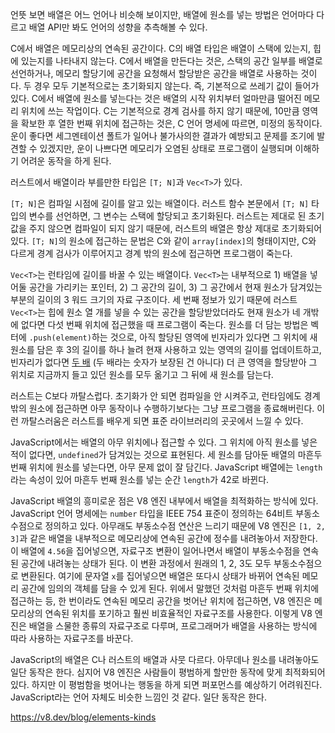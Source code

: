 언뜻 보면 배열은 어느 언어나 비슷해 보이지만, 배열에 원소를 넣는 방법은 언어마다 다르고 배열 API만 봐도 언어의 성향을 추측해볼 수 있다.

C에서 배열은 메모리상의 연속된 공간이다. C의 배열 타입은 배열이 스택에 있는지, 힙에 있는지를 나타내지 않는다. C에서 배열을 만든다는 것은, 스택의 공간 일부를 배열로 선언하거나, 메모리 할당기에 공간을 요청해서 할당받은 공간을 배열로 사용하는 것이다. 두 경우 모두 기본적으로는 초기화되지 않는다. 즉, 기본적으로 쓰레기 값이 들어가 있다. C에서 배열에 원소를 넣는다는 것은 배열의 시작 위치부터 얼마만큼 떨어진 메모리 위치에 쓰는 작업이다. C는 기본적으로 경계 검사를 하지 않기 때문에, 10만큼 영역을 확보한 후 열한 번째 위치에 접근하는 것은, C 언어 명세에 따르면, 미정의 동작이다. 운이 좋다면 세그멘테이션 폴트가 일어나 불가사의한 결과가 예방되고 문제를 조기에 발견할 수 있겠지만, 운이 나쁘다면 메모리가 오염된 상태로 프로그램이 실행되며 이해하기 어려운 동작을 하게 된다.

러스트에서 배열이라 부를만한 타입은 `[T; N]`과 `Vec<T>`가 있다.

`[T; N]`은 컴파일 시점에 길이를 알고 있는 배열이다. 러스트 함수 본문에서 `[T; N]` 타입의 변수를 선언하면, 그 변수는 스택에 할당되고 초기화된다. 러스트는 제대로 된 초기값을 주지 않으면 컴파일이 되지 않기 때문에, 러스트의 배열은 항상 제대로 초기화되어있다. `[T; N]`의 원소에 접근하는 문법은 C와 같이 `array[index]`의 형태이지만, C와 다르게 경계 검사가 이루어지고 경계 밖의 원소에 접근하면 프로그램이 죽는다.

`Vec<T>`는 런타임에 길이를 바꿀 수 있는 배열이다. `Vec<T>`는 내부적으로 1) 배열을 넣어둘 공간을 가리키는 포인터, 2) 그 공간의 길이, 3) 그 공간에서 현재 원소가 담겨있는 부분의 길이의 3 워드 크기의 자료 구조이다. 세 번째 정보가 있기 때문에 러스트 `Vec<T>`는 힙에 원소 열 개를 넣을 수 있는 공간을 할당받았더라도 현재 원소가 네 개밖에 없다면 다섯 번째 위치에 접근했을 때 프로그램이 죽는다. 원소를 더 담는 방법은 벡터에 `.push(element)`하는 것으로, 아직 할당된 영역에 빈자리가 있다면 그 위치에 새 원소를 담은 후 3의 길이를 하나 늘려 현재 사용하고 있는 영역의 길이를 업데이트하고, 빈자리가 없다면 [두 배](https://doc.rust-lang.org/src/alloc/raw_vec.rs.html#387) (두 배라는 숫자가 보장된 건 아니다) 더 큰 영역을 할당받아 그 위치로 지금까지 들고 있던 원소를 모두 옮기고 그 뒤에 새 원소를 담는다.

러스트는 C보다 까탈스럽다. 초기화가 안 되면 컴파일을 안 시켜주고, 런타임에도 경계 밖의 원소에 접근하면 아무 동작이나 수행하기보다는 그냥 프로그램을 종료해버린다. 이런 까탈스러움은 러스트를 배우게 되면 표준 라이브러리의 곳곳에서 느낄 수 있다.

JavaScript에서는 배열의 아무 위치에나 접근할 수 있다. 그 위치에 아직 원소를 넣은 적이 없다면, `undefined`가 담겨있는 것으로 표현된다. 세 원소를 담아둔 배열의 마흔두 번째 위치에 원소를 넣는다면, 아무 문제 없이 잘 담긴다. JavaScript 배열에는 `length`라는 속성이 있어 마흔두 번째 원소를 넣는 순간 `length`가 42로 바뀐다.

JavaScript 배열의 흥미로운 점은 V8 엔진 내부에서 배열을 최적화하는 방식에 있다. JavaScript 언어 명세에는 `number` 타입을 IEEE 754 표준이 정의하는 64비트 부동소수점으로 정의하고 있다. 아무래도 부동소수점 연산은 느리기 때문에 V8 엔진은 `[1, 2, 3]`과 같은 배열을 내부적으로 메모리상에 연속된 공간에 정수를 내려놓아서 저장한다. 이 배열에 `4.56`을 집어넣으면, 자료구조 변환이 일어나면서 배열이 부동소수점을 연속된 공간에 내려놓는 상태가 된다. 이 변환 과정에서 원래의 1, 2, 3도 모두 부동소수점으로 변환된다. 여기에 문자열 `x`를 집어넣으면 배열은 또다시 상태가 바뀌어 연속된 메모리 공간에 임의의 객체를 담을 수 있게 된다. 위에서 말했던 것처럼 마흔두 번째 위치에 접근하는 등, 한 번이라도 연속된 메모리 공간을 벗어난 위치에 접근하면, V8 엔진은 메모리상의 연속된 위치를 포기하고 훨씬 비효율적인 자료구조를 사용한다. 이렇게 V8 엔진은 배열을 스물한 종류의 자료구조로 다루며, 프로그래머가 배열을 사용하는 방식에 따라 사용하는 자료구조를 바꾼다.

JavaScript의 배열은 C나 러스트의 배열과 사뭇 다르다. 아무데나 원소를 내려놓아도 일단 동작은 한다. 심지어 V8 엔진은 사람들이 평범하게 할만한 동작에 맞게 최적화되어 있다. 하지만 이 평범함을 벗어나는 행동을 하게 되면 퍼포먼스를 예상하기 어려워진다. JavaScript라는 언어 자체도 비슷한 느낌인 것 같다. 일단 동작은 한다.

https://v8.dev/blog/elements-kinds
